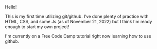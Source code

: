 Hello!

This is my first time utilizing git/github. I've done plenty of practice with HTML, CSS, and some Js (as of November 21, 2022) but I think I'm ready enough to start my own project!

I'm currently on a Free Code Camp tutorial right now learning how to use github.
